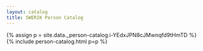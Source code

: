 ```yaml
---
layout: catalog
title: SWERIK Person Catalog
---
```

{% assign p = site.data._person-catalog.i-YEdxJPN8cJMwnqfd9tHmTD %}
{% include person-catalog.html p=p %}

